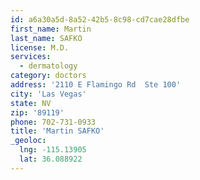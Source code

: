 ```yaml
---
id: a6a30a5d-8a52-42b5-8c98-cd7cae28dfbe
first_name: Martin
last_name: SAFKO
license: M.D.
services:
  - dermatology
category: doctors
address: '2110 E Flamingo Rd  Ste 100'
city: 'Las Vegas'
state: NV
zip: '89119'
phone: 702-731-0933
title: 'Martin SAFKO'
_geoloc:
  lng: -115.13905
  lat: 36.088922
---
```

